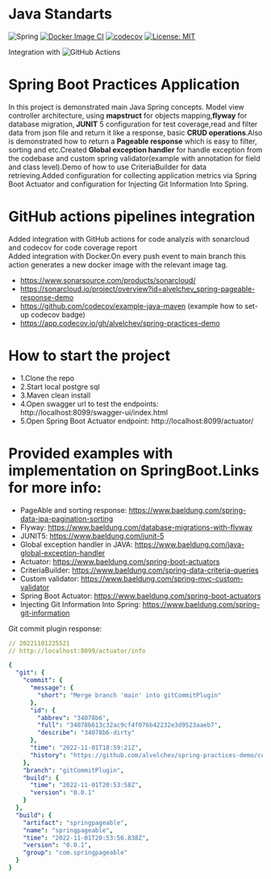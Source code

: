 # Java Standarts

![Spring](https://github.com/alvelchev/spring-practices-demo/actions/workflows/build.yml/badge.svg)
[![Docker Image CI](https://github.com/alvelchev/spring-practices-demo/actions/workflows/docker-image.yml/badge.svg?branch=main)](https://github.com/alvelchev/spring-practices-demo/actions/workflows/docker-image.yml)
[![codecov](https://codecov.io/gh/alvelchev/spring-practices-demo/branch/main/graph/badge.svg)](https://codecov.io/gh/alvelchev/spring-practices-demo)
[![License: MIT](https://img.shields.io/badge/License-MIT-yellow.svg)](https://opensource.org/licenses/MIT)
</br>

Integration with
![GitHub Actions](https://img.shields.io/badge/github%20actions-%232671E5.svg?style=for-the-badge&logo=githubactions&logoColor=white)

# Spring Boot Practices Application

In this project is demonstrated main Java Spring concepts.
Model view controller architecture, using <b>mapstruct</b> for objects mapping,<b>flyway</b> for database migration,<b>
JUNIT</b> 5 configuration for test coverage,read and filter data from json file and return it like a response, basic <b>
CRUD operations</b>.Also is demonstrated how to return a <b>Pageable response</b> which is easy to filter, sorting and
etc.Created <b>Global exception handler</b> for handle exception from the codebase and custom spring validator(example
with annotation for field and class level).Demo of how to use CriteriaBuilder for data retrieving.Added configuration for
collecting application metrics via Spring Boot Actuator and configuration for Injecting Git Information Into Spring.

# GitHub actions pipelines integration
Added integration with GitHub actions for code analyzis with sonarcloud and codecov for code coverage report               
Added integration with Docker.On every push event to main branch this action generates a new docker image with the relevant image tag.

- https://www.sonarsource.com/products/sonarcloud/
- https://sonarcloud.io/project/overview?id=alvelchev_spring-pageable-response-demo
- https://github.com/codecov/example-java-maven (example how to set-up codecov badge)
- https://app.codecov.io/gh/alvelchev/spring-practices-demo

# How to start the project

- 1.Clone the repo
- 2.Start local postgre sql
- 3.Maven clean install
- 4.Open swagger url to test the endpoints: http://localhost:8099/swagger-ui/index.html
- 5.Open Spring Boot Actuator endpoint: http://localhost:8099/actuator/

# Provided examples with implementation on SpringBoot.Links for more info:

- PageAble and sorting response: https://www.baeldung.com/spring-data-jpa-pagination-sorting
- Flyway: https://www.baeldung.com/database-migrations-with-flyway
- JUNIT5: https://www.baeldung.com/junit-5
- Global exception handler in JAVA: https://www.baeldung.com/java-global-exception-handler
- Actuator: https://www.baeldung.com/spring-boot-actuators
- CriteriaBuilder: https://www.baeldung.com/spring-data-criteria-queries
- Custom validator: https://www.baeldung.com/spring-mvc-custom-validator
- Spring Boot Actuator: https://www.baeldung.com/spring-boot-actuators
- Injecting Git Information Into Spring: https://www.baeldung.com/spring-git-information

Git commit plugin response:

```yaml
// 20221101225521
// http://localhost:8099/actuator/info

{
  "git": {
    "commit": {
      "message": {
        "short": "Merge branch 'main' into gitCommitPlugin"
      },
      "id": {
        "abbrev": "34078b6",
        "full": "34078b613c32ac9cf4f076b42232e3d9523aaeb7",
        "describe": "34078b6-dirty"
      },
      "time": "2022-11-01T18:59:21Z",
      "history": "https://github.com/alvelchev/spring-practices-demo/commit/4b36876"
    },
    "branch": "gitCommitPlugin",
    "build": {
      "time": "2022-11-01T20:53:58Z",
      "version": "0.0.1"
    }
  },
  "build": {
    "artifact": "springpageable",
    "name": "springpageable",
    "time": "2022-11-01T20:53:56.838Z",
    "version": "0.0.1",
    "group": "com.springpageable"
  }
}
